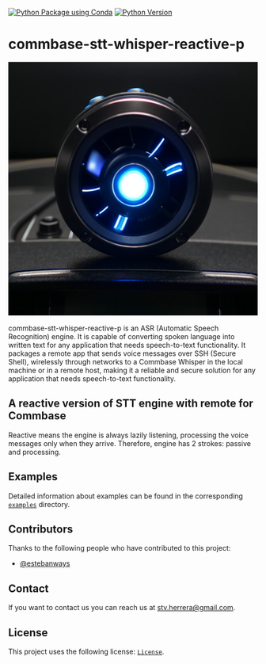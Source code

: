 [![Python Package using Conda](https://github.com/mydroidandi/commbase/actions/workflows/python-package-conda.yml/badge.svg)](https://github.com/mydroidandi/commbase/actions/workflows/python-package-conda.yml)
[![Python Version](https://img.shields.io/badge/Python-3.10%20%7C%203.11%20%7C%203.12-blue)](https://img.shields.io/badge/python-3.10%20%7C%203.11%20%7C%203.12-blue)

# commbase-stt-whisper-reactive-p

<img alt="commbase-stt-whisper-reactive-p" src="commbase-stt-whisper-reactive-p.jpg?raw=true" width="512" height="512" />

commbase-stt-whisper-reactive-p is an ASR (Automatic Speech Recognition) engine. It is capable of converting spoken language into written text for any application that needs speech-to-text functionality. It packages a remote app that sends voice messages over SSH (Secure Shell), wirelessly through networks to a Commbase Whisper in the local machine or in a remote host, making it a reliable and secure solution for any application that needs speech-to-text functionality.

## A reactive version of STT engine with remote for Commbase

Reactive means the engine is always lazily listening, processing the voice messages only when they arrive. Therefore, engine has 2 strokes: passive and processing.

## Examples

Detailed information about examples can be found in the corresponding [`examples`](./examples) directory.

## Contributors

Thanks to the following people who have contributed to this project:

* [@estebanways](https://github.com/estebanways)

## Contact

If you want to contact us you can reach us at <stv.herrera@gmail.com>.

## License

This project uses the following license: [`License`](./COPYING).
